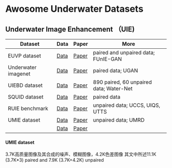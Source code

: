 Awosome Underwater Datasets
============================
Underwater Image Enhancement （UIE)
----------------------------

|Dataset|Data|Paper|More|
| --- | --- | --- | --- |
|EUVP dataset|[Data](http://irvlab.cs.umn.edu/resources/euvp-dataset)|[Paper](https://arxiv.org/abs/1903.09766)|paired and unpaired data; FUnIE-GAN|
|Underwater imagenet|[Data](http://irvlab.cs.umn.edu/resources/)|[Paper](https://ieeexplore.ieee.org/document/8460552)|paired data; UGAN|
|UIEBD dataset|[Data](https://li-chongyi.github.io/proj_benchmark.html)|[Paper](https://arxiv.org/abs/1901.05495)|890 paired, 60 unpaired data; Water-Net|
|SQUID dataset|[Data](http://csms.haifa.ac.il/profiles/tTreibitz/datasets/ambient_forwardlooking/index.html)|[Paper](https://arxiv.org/abs/1811.01343)|paired data|
|RUIE benchmark|[Data](https://github.com/dlut-dimt/Realworld-Underwater-Image-Enhancement-RUIE-Benchmark)|[Paper](https://arxiv.org/abs/1901.05320)|unpaired data; UCCS, UIQS, UTTS|
|UMIE dataset|[Data](https://github.com/Idea89560041/UMIE)|[Paper](https://ieeexplore.ieee.org/document/10275315)|unpaired data; UMRD|
||[Data]()|[Paper]()||

#### UMIE dataset

3.7K高质量图像及其合成的噪声、模糊图像，4.2K色差图像
其文中所述11.1K (3.7K*3) paired and 7.9K (3.7K+4.2K) unpaired
